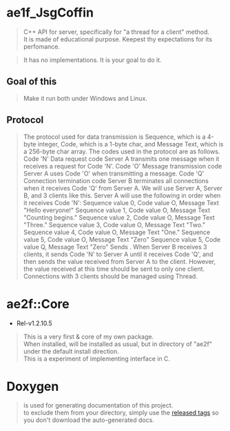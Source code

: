 # ae1f_JsgCoffin
> C++ API for server, specifically for "a thread for a client" method.  
> It is made of educational purpose. Keepest thy expectations for its perfomance.

> It has no implementations. It is your goal to do it.

## Goal of this
> Make it run both under Windows and Linux.

## Protocol
> The protocol used for data transmission is Sequence, which is a 4-byte integer, Code, which is a 1-byte char, and Message Text, which is a 256-byte char array.
> The codes used in the protocol are as follows.
> Code 'N' Data request code Server A transmits one message when it receives a request for Code 'N'.
> Code 'O' Message transmission code Server A uses Code 'O' when transmitting a message.
> Code 'Q' Connection termination code Server B terminates all connections when it receives Code 'Q' from Server A.
> We will use Server A, Server B, and 3 clients like this.
> Server A will use the following in order when it receives Code 'N':
> Sequence value 0, Code value O, Message Text "Hello everyone!"
> Sequence value 1, Code value O, Message Text "Counting begins."
> Sequence value 2, Code value O, Message Text "Three."
> Sequence value 3, Code value O, Message Text "Two." 
> Sequence value 4, Code value O, Message Text "One."
> Sequence value 5, Code value O, Message Text "Zero"
> Sequence value 5, Code value Q, Message Text "Zero"
> Sends .
> When Server B receives 3 clients, it sends Code 'N' to Server A until it receives Code 'Q', and then sends the value received from Server A to the client. However, the value received at this time should be sent to only one client.
> Connections with 3 clients should be managed using Thread.

# ae2f::Core
- Rel-v1.2.10.5

> This is a very first & core of my own package.  
> When installed, will be installed as usual, but in directory of "ae2f" under the default install direction.  
> This is a experiment of implementing interface in C.

# Doxygen
> is used for generating documentation of this project.  
> to exclude them from your directory, simply use the [released tags](https://github.com/yuisanae2f/ae2f_Core/releases) so you don't download the auto-generated docs.